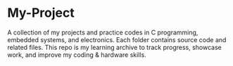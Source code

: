 # My-Project
A collection of my projects and practice codes in C programming, embedded systems, and electronics. Each folder contains source code and related files. This repo is my learning archive to track progress, showcase work, and improve my coding &amp; hardware skills.
